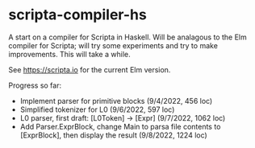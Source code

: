 # scripta-compiler-hs

A start on a compiler for Scripta in Haskell.  Will be analagous to the Elm compiler for Scripta;
will try some experiments and try to make improvements. This will take a while.

See https://scripta.io for the current Elm version.

Progress so far:

- Implement parser for primitive blocks (9/4/2022, 456 loc)
- Simplified tokenizer for L0 (9/6/2022, 597 loc)
- L0 parser, first draft: [L0Token] -> [Expr] (9/7/2022, 1062 loc)
- Add Parser.ExprBlock, change Main to parsa file contents to [ExprBlock], then display the result (9/8/2022, 1224 loc)
